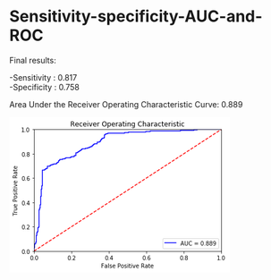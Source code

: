 # Sensitivity-specificity-AUC-and-ROC

Final results:  

-Sensitivity :  0.817  
-Specificity :  0.758  

Area Under the Receiver Operating Characteristic Curve:  0.889  

![alt text](https://raw.githubusercontent.com/arturoalf93/Sensitivity_specificity_AUC_and_ROC/master/output_17_0.png)

